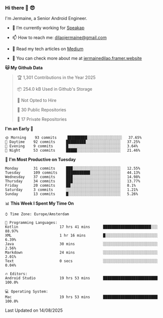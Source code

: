 ### Hi there 👋 😎
I'm Jermaine, a Senior Android Engineer.

- 🔭 I’m currently working for [Speakap](https://www.speakap.com/)

- 📫 How to reach me: dilaojermaine@gmail.com

- 📖 Read my tech articles on [Medium](https://jermainedilao.medium.com/)

- 👀 You can check more about me at [jermainedilao.framer.website](https://jermainedilao.framer.website)

<!--
**jermainedilao/jermainedilao** is a ✨ _special_ ✨ repository because its `README.md` (this file) appears on your GitHub profile.

Here are some ideas to get you started:

- 🔭 I’m currently working on ...
- 🌱 I’m currently learning ...
- 👯 I’m looking to collaborate on ...
- 🤔 I’m looking for help with ...
- 💬 Ask me about ...
- 📫 How to reach me: ...
- 😄 Pronouns: ...
- ⚡ Fun fact: ...
-->

<!--START_SECTION:waka-->
**🐱 My Github Data** 

> 🏆 1,301 Contributions in the Year 2025
 > 
> 📦 254.0 kB Used in Github's Storage 
 > 
> 🚫 Not Opted to Hire
 > 
> 📜 30 Public Repositories 
 > 
> 🔑 17 Private Repositories  
 > 
**I'm an Early 🐤** 

```text
🌞 Morning    93 commits     █████████░░░░░░░░░░░░░░░░   37.65% 
🌆 Daytime    92 commits     █████████░░░░░░░░░░░░░░░░   37.25% 
🌃 Evening    9 commits      █░░░░░░░░░░░░░░░░░░░░░░░░   3.64% 
🌙 Night      53 commits     █████░░░░░░░░░░░░░░░░░░░░   21.46%

```
📅 **I'm Most Productive on Tuesday** 

```text
Monday       31 commits     ███░░░░░░░░░░░░░░░░░░░░░░   12.55% 
Tuesday      109 commits    ███████████░░░░░░░░░░░░░░   44.13% 
Wednesday    37 commits     ███░░░░░░░░░░░░░░░░░░░░░░   14.98% 
Thursday     34 commits     ███░░░░░░░░░░░░░░░░░░░░░░   13.77% 
Friday       20 commits     ██░░░░░░░░░░░░░░░░░░░░░░░   8.1% 
Saturday     3 commits      ░░░░░░░░░░░░░░░░░░░░░░░░░   1.21% 
Sunday       13 commits     █░░░░░░░░░░░░░░░░░░░░░░░░   5.26%

```


📊 **This Week I Spent My Time On** 

```text
⌚︎ Time Zone: Europe/Amsterdam

💬 Programming Languages: 
Kotlin                   17 hrs 41 mins      ██████████████████████░░░   88.97% 
XML                      1 hr 16 mins        █░░░░░░░░░░░░░░░░░░░░░░░░   6.39% 
Java                     30 mins             ░░░░░░░░░░░░░░░░░░░░░░░░░   2.56% 
Markdown                 24 mins             ░░░░░░░░░░░░░░░░░░░░░░░░░   2.01% 
Text                     0 secs              ░░░░░░░░░░░░░░░░░░░░░░░░░   0.04%

🔥 Editors: 
Android Studio           19 hrs 53 mins      █████████████████████████   100.0%

💻 Operating System: 
Mac                      19 hrs 53 mins      █████████████████████████   100.0%

```


 Last Updated on 14/08/2025
<!--END_SECTION:waka-->
